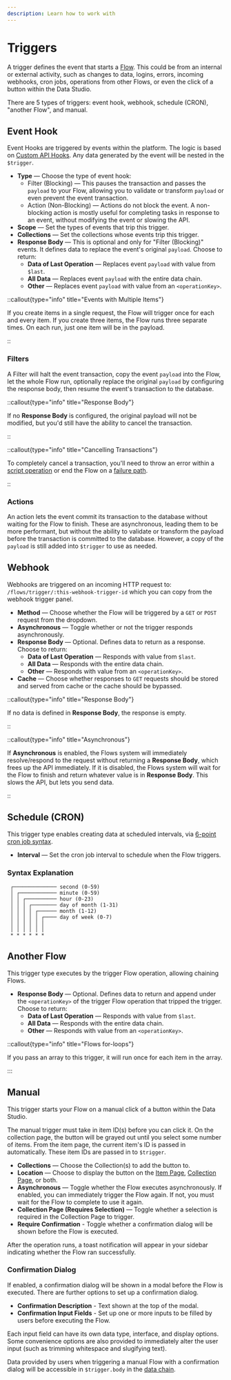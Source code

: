 ```yaml
---
description: Learn how to work with
---
```


# Triggers

A trigger defines the event that starts a [Flow](/automate/Flows). This could be from an internal or external activity, such as
changes to data, logins, errors, incoming webhooks, cron jobs, operations from other Flows, or even the click of a
button within the Data Studio.

There are 5 types of triggers: event hook, webhook, schedule (CRON), "another Flow", and manual.

## Event Hook

Event Hooks are triggered by events within the platform. The logic is based on [Custom API Hooks](/extensions/api-extensions/hooks).
Any data generated by the event will be nested in the `$trigger`.

- **Type** — Choose the type of event hook:
  - Filter (Blocking) — This pauses the transaction and passes the `payload` to your Flow, allowing you to
    validate or transform `payload` or even prevent the event transaction.
  - Action (Non-Blocking) — Actions do not block the event. A non-blocking action is mostly useful for
    completing tasks in response to an event, without modifying the event or slowing the API.
- **Scope** — Set the types of events that trip this trigger.
- **Collections** — Set the collections whose events trip this trigger.
- **Response Body** — This is optional and only for "Filter (Blocking)" events. It defines data to replace the
  event's original `payload`. Choose to return:
  - **Data of Last Operation** — Replaces event `payload` with value from `$last`.
  - **All Data** — Replaces event `payload` with the entire data chain.
  - **Other** — Replaces event `payload` with value from an `<operationKey>`.

::callout{type="info" title="Events with Multiple Items"}

If you create items in a single request, the Flow will trigger once for each and every item. If you create three items,
the Flow runs three separate times. On each run, just one item will be in the payload.

::

### Filters

A Filter will halt the event transaction, copy the event `payload` into the Flow, let the whole Flow run,
optionally replace the original `payload` by configuring the response body, then resume the event's transaction to
the database.

::callout{type="info" title="Response Body"}

If no **Response Body** is configured, the original payload will not be modified, but you'd still have the ability to
cancel the transaction.

::

::callout{type="info" title="Cancelling Transactions"}

To completely cancel a transaction, you'll need to throw an error within a
[script operation](/automate/operations) or end the Flow on a [failure path](/automate/flows).

::

### Actions

<!-- TODO ![Non-Blocking Events](image.webp) -->

An action lets the event commit its transaction to the database without waiting for the Flow to finish. These are asynchronous, leading them to be more performant, but without the ability to validate or transform the payload before the transaction is committed to the database. However, a copy of the `payload` is still added into `$trigger` to use as needed.

## Webhook

<!-- TODO: ![Webhook](https://cdn.directus.io/docs/v9/configuration/Flows/triggers/triggers-20220603A/webhook-20220602A.webp) -->

Webhooks are triggered on an incoming HTTP request to: `/flows/trigger/:this-webhook-trigger-id` which you can copy from the webhook
trigger panel.

- **Method** — Choose whether the Flow will be triggered by a `GET` or `POST` request from the dropdown.
- **Asynchronous** — Toggle whether or not the trigger responds asynchronously.
- **Response Body** — Optional. Defines data to return as a response. Choose to return:
  - **Data of Last Operation** — Responds with value from `$last`.
  - **All Data** — Responds with the entire data chain.
  - **Other** — Responds with value from an `<operationKey>`.
- **Cache** — Choose whether responses to `GET` requests should be stored and served from cache or the cache should be
  bypassed.

::callout{type="info" title="Response Body"}

If no data is defined in **Response Body**, the response is empty.

::

::callout{type="info" title="Asynchronous"}

If **Asynchronous** is enabled, the Flows system will immediately resolve/respond to the request without returning a
**Response Body**, which frees up the API immediately. If it is disabled, the Flows system will wait for the Flow to
finish and return whatever value is in **Response Body**. This slows the API, but lets you send data.

::

## Schedule (CRON)

<!-- TODO: ![Schedule a Cron Job](https://cdn.directus.io/docs/v9/configuration/Flows/triggers/triggers-20220603A/cron-20220602A.webp) -->

This trigger type enables creating data at scheduled intervals, via
[6-point cron job syntax](https://github.com/node-schedule/node-schedule#cron-style-scheduling).

- **Interval** — Set the cron job interval to schedule when the Flow triggers.

### Syntax Explanation

```
 ┌────────────── second (0-59)
 │ ┌──────────── minute (0-59)
 │ │ ┌────────── hour (0-23)
 │ │ │ ┌──────── day of month (1-31)
 │ │ │ │ ┌────── month (1-12)
 │ │ │ │ │ ┌──── day of week (0-7)
 │ │ │ │ │ │
 │ │ │ │ │ │
 * * * * * *
```

## Another Flow

<!-- TODO: ![Another Flow](https://cdn.directus.io/docs/v9/configuration/Flows/triggers/triggers-20220603A/another-Flow-20220602A.webp) -->

This trigger type executes by the trigger Flow operation, allowing chaining Flows.

- **Response Body** — Optional. Defines data to return and append under the `<operationKey>` of
  the trigger Flow operation that tripped the trigger. Choose to return:
  - **Data of Last Operation** — Responds with value from `$last`.
  - **All Data** — Responds with the entire data chain.
  - **Other** — Responds with value from an `<operationKey>`.

::callout{type="info" title="Flows for-loops"}

If you pass an array to this trigger, it will run once for each item in the array.

:::

## Manual

<!-- TODO: ![A pane is open in front of a Flow. It shows various options detailed below.](https://cdn.directus.io/docs/v9/configuration/Flows/triggers-20230227A/manual-20230227A.webp) -->

This trigger starts your Flow on a manual click of a button within the Data Studio.

The manual trigger must take in item ID(s) before you can click it. On the collection page, the button will be
grayed out until you select some number of items. From the item page, the current item's ID is passed in
automatically. These item IDs are passed in to `$trigger`.

- **Collections** — Choose the Collection(s) to add the button to.
- **Location** — Choose to display the button on the [Item Page](/content/editor),
  [Collection Page](/content/explore), or both.
- **Asynchronous** — Toggle whether the Flow executes asynchronously. If enabled, you can immediately trigger the Flow
  again. If not, you must wait for the Flow to complete to use it again.
- **Collection Page (Requires Selection)** — Toggle whether a selection is required in the Collection Page to trigger.
- **Require Confirmation** - Toggle whether a confirmation dialog will be shown before the Flow is executed.

After the operation runs, a toast notification will appear in your
sidebar indicating whether the Flow ran successfully.

### Confirmation Dialog

<!-- TODO: ![A modal is shown reading "Please provide alert information" with two text fields - one for text and one for content.](https://cdn.directus.io/docs/v9/configuration/Flows/triggers-20230227A/manual-confirmation-dialog-20230227A.webp) -->

If enabled, a confirmation dialog will be shown in a modal before the Flow is executed. There are further options to set
up a confirmation dialog.

- **Confirmation Description** - Text shown at the top of the modal.
- **Confirmation Input Fields** - Set up one or more inputs to be filled by users before executing the Flow.

<!-- TODO: ![A pane is open in front of a Flow. It shows various options detailed below.](https://cdn.directus.io/docs/v9/configuration/Flows/triggers-20230227A/manual-input-settings-20230227A.webp) -->

Each input field can have its own data type, interface, and display options. Some convenience options are also provided
to immediately alter the user input (such as trimming whitespace and slugifying text).

Data provided by users when triggering a manual Flow with a confirmation dialog will be accessible in `$trigger.body` in
the [data chain](/automate/data-chain).
